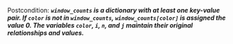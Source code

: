 Postcondition: ***`window_counts` is a dictionary with at least one key-value pair. If `color` is not in `window_counts`, `window_counts[color]` is assigned the value 0. The variables `color`, `i`, `n`, and `j` maintain their original relationships and values.***